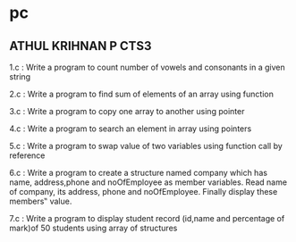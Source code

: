 # pc
## ATHUL KRIHNAN P CTS3
1.c : Write a program to count number of vowels and consonants in a given string

2.c : Write a program to find sum of elements of an array using function

3.c : Write a program to copy one array to another using pointer

4.c : Write a program to search an element in array using pointers

5.c : Write a program to swap value of two variables using function call by reference

6.c : Write a program to create a structure named company which has name,
address,phone and noOfEmployee as member variables. Read name of
company, its address, phone and noOfEmployee. Finally display these
members‟ value.

7.c : Write a program to display student record (id,name and percentage of mark)of 50 students using array of structures

